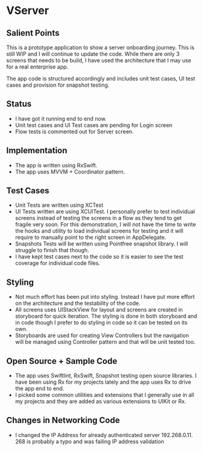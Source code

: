 # VServer

## Salient Points

This is a prototype application to show a server onboarding journey. This is still WIP and I will continue to update the code. While there are only 3 screens that needs to be build, I have used the architecture that I may use for a real enterprise app. 

The app code is structured accordingly and includes unit test cases, UI test cases and provision for snapshot testing.

## Status

- I have got it running end to end now.
- Unit test cases and UI Test cases are pending for Login screen
- Flow tests is commented out for Server screen.

## Implementation

- The app is written using RxSwift.
- The app uses MVVM + Coordinator pattern.


## Test Cases

- Unit Tests are written using XCTest
- UI Tests written are using XCUITest. I personally prefer to test individual screens instead of testing the screens in a flow as they tend to get fragile very soon. For this demonstration, I will not have the time to write the hooks and utility to load individual screens for testing and it will require to manually point to the right screen in AppDelegate. 
- Snapshots Tests will be written using Pointfree snapshot library. I will struggle to finish that though.
- I have kept test cases next to the code so it is easier to see the test coverage for individual code files.

## Styling

- Not much effort has been put into styling. Instead I have put more effort on the architecture and the testability of the code.
- All screens uses UIStackView for layout and screens are created in storyboard for quick iteration. The styling is done in both storyboard and in code though I prefer to do styling in code so it can be tested on its own.
- Storyboards are used for creating View Controllers but the navigation will be managed using Controller pattern and that will be unit tested too.

## Open Source + Sample Code

- The app uses Swiftlint, RxSwift, Snapshot testing open source libraries. I have been using Rx for my projects lately and the app uses Rx to drive the app end to end.
- I picked some common utilities and extensions that I generally use in all my projects and they are added as various extensions to UIKit or Rx.

## Changes in Networking Code
- I changed the IP Address for already authenticated server 192.268.0.11. 268 is probably a typo and was failing IP address validation
